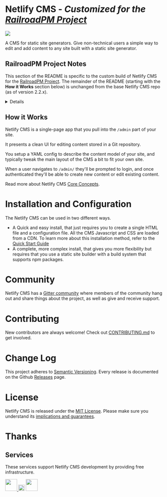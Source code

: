 # Netlify CMS - _Customized for the [RailroadPM Project](https://github.com/railroadpm/site)_

[![](https://badges.gitter.im/Join%20Chat.svg)](https://gitter.im/netlify/netlifycms)

A CMS for static site generators. Give non-technical users a simple way to edit
and add content to any site built with a static site generator.

## RailroadPM Project Notes

This section of the README is specific to the custom build of Netlify CMS for the [RailroadPM Project](https://github.com/railroadpm/site). The remainder of the README (starting with the **How it Works** section below) is unchanged from the base Netlify CMS repo (as of version 2.2.x).

<details><summary>Details</summary>

### How to Build and Publish

After making any further customizations to this copy of the Netlify CMS code, here are the steps for building and publishing a new release.

From a command prompt, change your current working directory to the root of this repo and:

1. Make sure you are working on the `master` branch:

   ```
   git checkout master
   ```

1. If you haven't done so already, install all dependencies:

   ```
   yarn bootstrap
   ```

1. Run the NPM script to login to the @rrpm org account on the https://www.npmjs.com/ package manager site:

   ```
   yarn publish:login
   ```

1. You'll be prompted for credentials. You may use the global RailroadPM 2.x administrator account and password. Hint: the Username is the portion of the email address before the @ symbol.

1. Then run the script to prepare the build:

   ```
   yarn publish:prep
   ```

1. Commit and push the freshly-built code to GitHub:

   ```
   git add --all
   git commit -am "Prep for publish"
   git push
   ```

1. Finally, run the script to publish to NPM:

   ```
   yarn publish:all
   ```

### How to Pull in Bug Fixes from Netlify CMS

The upstream Netlify CMS code will continue to receive bug fixes and enhancements that you may wish to pull in to this codebase. To do so, follow these steps.

From a command prompt, change your current working directory to the root of this repo and:

1. First, if you haven't done so already you'll need to create a link from your local copy of this repo (residing on your machine) to the _upstream_ Netlify CMS repo by running this command:

   ```
   git remote add upstream "https://github.com/netlify/netlify-cms.git"
   ```

1. Make sure that you are working with the `master` branch of this repo:

   ```
   git checkout master
   ```

1. Fetch the latest upstream changes:

   ```
   git fetch upstream
   ```

1. Identify the individual commit (check-in) for the fix that you wish to pull in to this repo from the upstream repo.

   - Open a browser here: https://github.com/netlify/netlify-cms/commits/master

   - Click the "copy-to-clipboard" button for the commit hash that you need. Commit hashes look like this: `44fb2fb00dbc471cd3bb6c4026dc8ebc3288d04e`, but are abbreviated in the commit history list

1. With the desired commit hash in your clipboard tell git to cherry-pick the commit into your local repo with a command like this, replacing `<paste-commit-hash>` with the contents of your clipboard:

   ```
   git cherry-pick <paste-commit-hash>
   ```

1. If there are any merge conflicts with the cherry-picked commit you'll have to resolve them. See [here](https://github.com/slathrop/git-scripts-win#additional-nice-to-have-setup-for-git-on-windows) and [here](https://github.com/slathrop/git-scripts-win#git-merge) for more info on the example command below.

   ```
   git mergetool --tool=winmerge
   ```

1. Finally, follow the instructions in the **How to Build and Publish** section above to publish the bug fixes for use by the RailroadPM Project.

</details>

## How it Works

Netlify CMS is a single-page app that you pull into the `/admin` part of your site.

It presents a clean UI for editing content stored in a Git repository.

You setup a YAML config to describe the content model of your site, and typically
tweak the main layout of the CMS a bit to fit your own site.

When a user navigates to `/admin/` they'll be prompted to login, and once authenticated
they'll be able to create new content or edit existing content.

Read more about Netlify CMS [Core Concepts](https://www.netlifycms.org/docs/intro/).

# Installation and Configuration

The Netlify CMS can be used in two different ways.

- A Quick and easy install, that just requires you to create a single HTML file and a configuration file. All the CMS Javascript and CSS are loaded from a CDN.
  To learn more about this installation method, refer to the [Quick Start Guide](https://www.netlifycms.org/docs/quick-start/)
- A complete, more complex install, that gives you more flexibility but requires that you use a static site builder with a build system that supports npm packages.

# Community

Netlify CMS has a [Gitter community](https://gitter.im/netlify/netlifycms) where members of the community hang out and share things about the project, as well as give and receive support.

# Contributing

New contributors are always welcome! Check out [CONTRIBUTING.md](https://github.com/netlify/netlify-cms/blob/master/CONTRIBUTING.md) to get involved.

# Change Log

This project adheres to [Semantic Versioning](http://semver.org/).
Every release is documented on the Github [Releases](https://github.com/netlify/netlify-cms/releases) page.

# License

Netlify CMS is released under the [MIT License](LICENSE).
Please make sure you understand its [implications and guarantees](https://writing.kemitchell.com/2016/09/21/MIT-License-Line-by-Line.html).

# Thanks

## Services

These services support Netlify CMS development by providing free infrastructure.

<p>
  <a href="https://www.travis-ci.org">
    <img src="https://raw.githubusercontent.com/netlify/netlify-cms/master/img/travis.png" height="38"/>
  </a>
  <img src="https://spacergif.org/spacer.gif" width="20"/>
  <a href="https://www.browserstack.com">
    <img src="https://raw.githubusercontent.com/netlify/netlify-cms/master/img/browserstack.png" height="38"/>
  </a>
</p>
